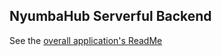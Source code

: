 ## NyumbaHub Serverful Backend

See the [overall application's ReadMe](https://github.com/nyumbahub-frontend)
